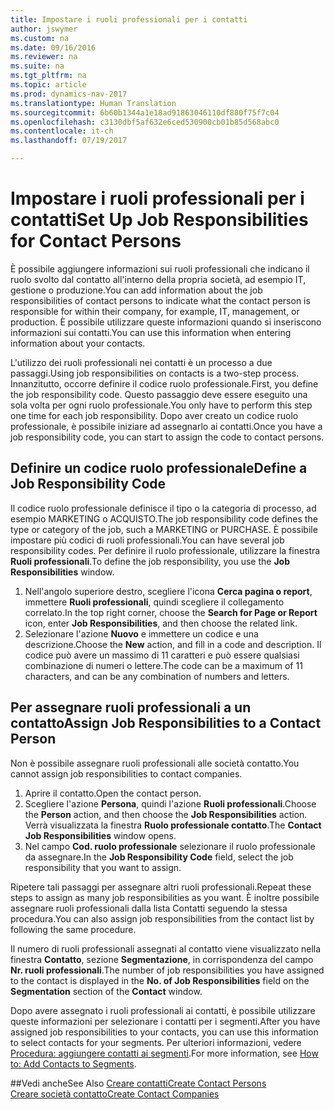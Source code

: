 ```yaml
---
title: Impostare i ruoli professionali per i contatti
author: jswymer
ms.custom: na
ms.date: 09/16/2016
ms.reviewer: na
ms.suite: na
ms.tgt_pltfrm: na
ms.topic: article
ms.prod: dynamics-nav-2017
ms.translationtype: Human Translation
ms.sourcegitcommit: 6b60b1344a1e18ad91863046110df880f75f7c04
ms.openlocfilehash: c3130dbf5af632e6ced530900cb01b85d568abc0
ms.contentlocale: it-ch
ms.lasthandoff: 07/19/2017

---
```

# <a name="set-up-job-responsibilities-for-contact-persons"></a><span data-ttu-id="e8bfa-102">Impostare i ruoli professionali per i contatti</span><span class="sxs-lookup"><span data-stu-id="e8bfa-102">Set Up Job Responsibilities for Contact Persons</span></span>
<span data-ttu-id="e8bfa-103">È possibile aggiungere informazioni sui ruoli professionali che indicano il ruolo svolto dal contatto all'interno della propria società, ad esempio IT, gestione o produzione.</span><span class="sxs-lookup"><span data-stu-id="e8bfa-103">You can add information about the job responsibilities of contact persons to indicate what the contact person is responsible for within their company, for example, IT, management, or production.</span></span> <span data-ttu-id="e8bfa-104">È possibile utilizzare queste informazioni quando si inseriscono informazioni sui contatti.</span><span class="sxs-lookup"><span data-stu-id="e8bfa-104">You can use this information when entering information about your contacts.</span></span>

<span data-ttu-id="e8bfa-105">L'utilizzo dei ruoli professionali nei contatti è un processo a due passaggi.</span><span class="sxs-lookup"><span data-stu-id="e8bfa-105">Using job responsibilities on contacts is a two-step process.</span></span> <span data-ttu-id="e8bfa-106">Innanzitutto, occorre definire il codice ruolo professionale.</span><span class="sxs-lookup"><span data-stu-id="e8bfa-106">First, you define the job responsibility code.</span></span> <span data-ttu-id="e8bfa-107">Questo passaggio deve essere eseguito una sola volta per ogni ruolo professionale.</span><span class="sxs-lookup"><span data-stu-id="e8bfa-107">You only have to perform this step one time for each job responsibility.</span></span> <span data-ttu-id="e8bfa-108">Dopo aver creato un codice ruolo professionale, è possibile iniziare ad assegnarlo ai contatti.</span><span class="sxs-lookup"><span data-stu-id="e8bfa-108">Once you have a job responsibility code, you can start to assign the code to contact persons.</span></span>

## <a name="define-a-job-responsibility-code"></a><span data-ttu-id="e8bfa-109">Definire un codice ruolo professionale</span><span class="sxs-lookup"><span data-stu-id="e8bfa-109">Define a Job Responsibility Code</span></span>
<span data-ttu-id="e8bfa-110">Il codice ruolo professionale definisce il tipo o la categoria di processo, ad esempio MARKETING o ACQUISTO.</span><span class="sxs-lookup"><span data-stu-id="e8bfa-110">The job responsibility code defines the type or category of the job, such a MARKETING or PURCHASE.</span></span> <span data-ttu-id="e8bfa-111">È possibile impostare più codici di ruoli professionali.</span><span class="sxs-lookup"><span data-stu-id="e8bfa-111">You can have several job responsibility codes.</span></span> <span data-ttu-id="e8bfa-112">Per definire il ruolo professionale, utilizzare la finestra **Ruoli professionali**.</span><span class="sxs-lookup"><span data-stu-id="e8bfa-112">To define the job responsibility, you use the **Job Responsibilities** window.</span></span>

1. <span data-ttu-id="e8bfa-113">Nell'angolo superiore destro, scegliere l'icona **Cerca pagina o report**, immettere **Ruoli professionali**, quindi scegliere il collegamento correlato.</span><span class="sxs-lookup"><span data-stu-id="e8bfa-113">In the top right corner, choose the **Search for Page or Report** icon, enter **Job Responsibilities**, and then choose the related link.</span></span>
2. <span data-ttu-id="e8bfa-114">Selezionare l'azione **Nuovo** e immettere un codice e una descrizione.</span><span class="sxs-lookup"><span data-stu-id="e8bfa-114">Choose the **New** action, and fill in a code and description.</span></span> <span data-ttu-id="e8bfa-115">Il codice può avere un massimo di 11 caratteri e può essere qualsiasi combinazione di numeri o lettere.</span><span class="sxs-lookup"><span data-stu-id="e8bfa-115">The code can be a maximum of 11 characters, and can be any combination of numbers and letters.</span></span>

## <a name="assign-job-responsibilities-to-a-contact-person"></a><span data-ttu-id="e8bfa-116">Per assegnare ruoli professionali a un contatto</span><span class="sxs-lookup"><span data-stu-id="e8bfa-116">Assign Job Responsibilities to a Contact Person</span></span>
<span data-ttu-id="e8bfa-117">Non è possibile assegnare ruoli professionali alle società contatto.</span><span class="sxs-lookup"><span data-stu-id="e8bfa-117">You cannot assign job responsibilities to contact companies.</span></span>

1. <span data-ttu-id="e8bfa-118">Aprire il contatto.</span><span class="sxs-lookup"><span data-stu-id="e8bfa-118">Open the contact person.</span></span>
2. <span data-ttu-id="e8bfa-119">Scegliere l'azione **Persona**, quindi l'azione **Ruoli professionali**.</span><span class="sxs-lookup"><span data-stu-id="e8bfa-119">Choose the **Person** action, and then choose the **Job Responsibilities** action.</span></span> <span data-ttu-id="e8bfa-120">Verrà visualizzata la finestra **Ruolo professionale contatto**.</span><span class="sxs-lookup"><span data-stu-id="e8bfa-120">The **Contact Job Responsibilities** window opens.</span></span>
3. <span data-ttu-id="e8bfa-121">Nel campo **Cod. ruolo professionale** selezionare il ruolo professionale da assegnare.</span><span class="sxs-lookup"><span data-stu-id="e8bfa-121">In the **Job Responsibility Code** field, select the job responsibility that you want to assign.</span></span>

<span data-ttu-id="e8bfa-122">Ripetere tali passaggi per assegnare altri ruoli professionali.</span><span class="sxs-lookup"><span data-stu-id="e8bfa-122">Repeat these steps to assign as many job responsibilities as you want.</span></span> <span data-ttu-id="e8bfa-123">È inoltre possibile assegnare ruoli professionali dalla lista Contatti seguendo la stessa procedura.</span><span class="sxs-lookup"><span data-stu-id="e8bfa-123">You can also assign job responsibilities from the contact list by following the same procedure.</span></span>

<span data-ttu-id="e8bfa-124">Il numero di ruoli professionali assegnati al contatto viene visualizzato nella finestra **Contatto**, sezione **Segmentazione**, in corrispondenza del campo **Nr. ruoli professionali**.</span><span class="sxs-lookup"><span data-stu-id="e8bfa-124">The number of job responsibilities you have assigned to the contact is displayed in the **No. of Job Responsibilities** field on the **Segmentation** section of the **Contact** window.</span></span>

<span data-ttu-id="e8bfa-125">Dopo avere assegnato i ruoli professionali ai contatti, è possibile utilizzare queste informazioni per selezionare i contatti per i segmenti.</span><span class="sxs-lookup"><span data-stu-id="e8bfa-125">After you have assigned job responsibilities to your contacts, you can use this information to select contacts for your segments.</span></span> <span data-ttu-id="e8bfa-126">Per ulteriori informazioni, vedere [Procedura: aggiungere contatti ai segmenti](marketing-add-contact-segment.md).</span><span class="sxs-lookup"><span data-stu-id="e8bfa-126">For more information, see [How to: Add Contacts to Segments](marketing-add-contact-segment.md).</span></span>

##<a name="see-also"></a><span data-ttu-id="e8bfa-127">Vedi anche</span><span class="sxs-lookup"><span data-stu-id="e8bfa-127">See Also</span></span>
[<span data-ttu-id="e8bfa-128">Creare contatti</span><span class="sxs-lookup"><span data-stu-id="e8bfa-128">Create Contact Persons</span></span>](marketing-create-contact-persons.md)  
[<span data-ttu-id="e8bfa-129">Creare società contatto</span><span class="sxs-lookup"><span data-stu-id="e8bfa-129">Create Contact Companies</span></span>](marketing-create-contact-companies.md)

